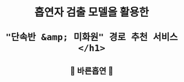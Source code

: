 <div align="center">
  <h1>흡연자 검출 모델을 활용한
    
    "단속반 &amp; 미화원" 경로 추천 서비스</h1>
 </div>

<div align="center">
    <h2>🚬 바른흡연 🔎</h2>




